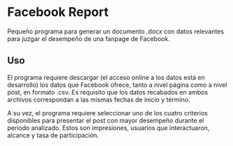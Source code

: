 # Facebook Report

Pequeño programa para generar un documento .docx con datos relevantes para juzgar el desempeño de una fanpage de Facebook.

## Uso

El programa requiere descargar (el acceso online a los datos está en desarrollo) los datos que Facebook ofrece, tanto a nivel página como a nivel post, en formato .csv. Es requisito que los datos recabados en ambos archivos correspondan a las mismas fechas de inicio y término.

A su vez, el programa requiere seleccionar uno de los cuatro criterios disponibles para presentar el post con mayor desempeño durante el periodo analizado. Estos son impresiones, usuarios que interactuaron, alcance y tasa de participación.

